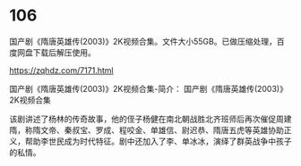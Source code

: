 # 106
国产剧《隋唐英雄传(2003)》2K视频合集。文件大小55GB。已做压缩处理，百度网盘下载后解压使用。

https://zqhdz.com/7171.html

国产剧《隋唐英雄传(2003)》2K视频合集-简介：
国产剧《隋唐英雄传(2003)》2K视频合集

该剧讲述了杨林的传奇故事，他的侄子杨健在南北朝战胜北齐班师后再次催促周建隋，称隋文帝、秦叔宝、罗成、程咬金、单雄信、尉迟恭、隋唐五虎等英雄协助正义，帮助李世民成为时代特征。剧中还加入了李、单冰冰，演绎了群英战争中孩子的私情。
